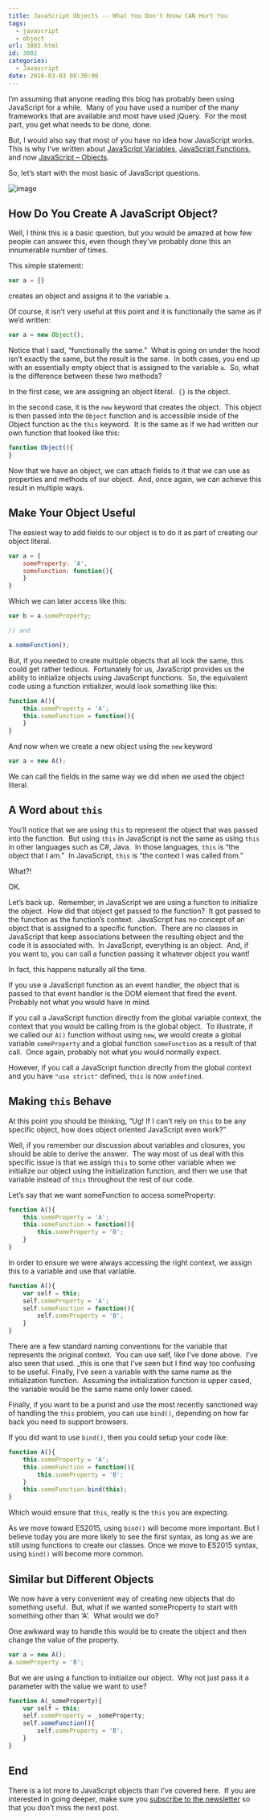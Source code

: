 ```yaml
---
title: JavaScript Objects -- What You Don't Know CAN Hurt You
tags:
  - javascript
  - object
url: 3802.html
id: 3802
categories:
  - Javascript
date: 2016-03-03 08:30:00
---
```


I’m assuming that anyone reading this blog has probably been using JavaScript for a while.  Many of you have used a number of the many frameworks that are available and most have used jQuery.  For the most part, you get what needs to be done, done.

But, I would also say that most of you have no idea how JavaScript works.  This is why I’ve written about [JavaScript Variables](/javascript-variable-gotchas/), [JavaScript Functions](/javascript-functions-in-depth/), and now [JavaScript – Objects](/javascript-objectswhat-you-dont-know-can-hurt-you/).

So, let’s start with the most basic of JavaScript questions.

![image](/uploads/2016/02/image-4.png "image")

How Do You Create A JavaScript Object?
--------------------------------------

Well, I think this is a basic question, but you would be amazed at how few people can answer this, even though they’ve probably done this an innumerable number of times.

This simple statement:

``` javascript
var a = {}
```

creates an object and assigns it to the variable `a`.

Of course, it isn’t very useful at this point and it is functionally the same as if we’d written:

``` javascript
var a = new Object();
```

Notice that I said, “functionally the same.”  What is going on under the hood isn’t exactly the same, but the result is the same.  In both cases, you end up with an essentially empty object that is assigned to the variable `a`.  So, what is the difference between these two methods?

In the first case, we are assigning an object literal.  `{}` is the object.

In the second case, it is the `new` keyword that creates the object.  This object is then passed into the `Object` function and is accessible inside of the Object function as the `this` keyword.  It is the same as if we had written our own function that looked like this:

``` javascript
function Object(){
}
```

Now that we have an object, we can attach fields to it that we can use as properties and methods of our object.  And, once again, we can achieve this result in multiple ways.

Make Your Object Useful
-----------------------

The easiest way to add fields to our object is to do it as part of creating our object literal.

``` javascript
var a = {
    someProperty: 'A',
    someFunction: function(){
    }
}
```

Which we can later access like this:

``` javascript
var b = a.someProperty;

// and

a.someFunction();
```

But, if you needed to create multiple objects that all look the same, this could get rather tedious.  Fortunately for us, JavaScript provides us the ability to initialize objects using JavaScript functions.  So, the equivalent code using a function initializer, would look something like this:

``` javascript
function A(){
    this.someProperty = 'A';
    this.someFunction = function(){
    }
}
```

And now when we create a new object using the `new` keyword

``` javascript
var a = new A();
```

We can call the fields in the same way we did when we used the object literal.

A Word about `this`
-------------------

You’ll notice that we are using `this` to represent the object that was passed into the function.  But using `this` in JavaScript is not the same as using `this` in other languages such as C#, Java.  In those languages, `this` is “the object that I am.”  In JavaScript, `this` is “the context I was called from.”

What?!

OK.

Let’s back up.  Remember, in JavaScript we are using a function to initialize the object.  How did that object get passed to the function?  It got passed to the function as the function’s context.  JavaScript has no concept of an object that is assigned to a specific function.  There are no classes in JavaScript that keep associations between the resulting object and the code it is associated with.  In JavaScript, everything is an object.  And, if you want to, you can call a function passing it whatever object you want!

In fact, this happens naturally all the time.

If you use a JavaScript function as an event handler, the object that is passed to that event handler is the DOM element that fired the event.  Probably not what you would have in mind.

If you call a JavaScript function directly from the global variable context, the context that you would be calling from is the global object.  To illustrate, if we called our `A()` function without using `new`, we would create a global variable `someProperty` and a global function `someFunction` as a result of that call.  Once again, probably not what you would normally expect.

However, if you call a JavaScript function directly from the global context and you have `"use strict"` defined, `this` is now `undefined`.

Making `this` Behave
--------------------

At this point you should be thinking, “Ug! If I can’t rely on `this` to be any specific object, how does object oriented JavaScript even work?”

Well, if you remember our discussion about variables and closures, you should be able to derive the answer.  The way most of us deal with this specific issue is that we assign `this` to some other variable when we initialize our object using the initialization function, and then we use that variable instead of `this` throughout the rest of our code.

Let’s say that we want someFunction to access someProperty:

``` javascript
function A(){
    this.someProperty = 'A';
    this.someFunction = function(){
        this.someProperty = 'B';
    }
}
```

In order to ensure we were always accessing the right context, we assign this to a variable and use that variable.

``` javascript
function A(){
    var self = this;
    self.someProperty = 'A';
    self.someFunction = function(){
        self.someProperty = 'B';
    }
}
```

There are a few standard naming conventions for the variable that represents the original context.  You can use self, like I’ve done above.  I’ve also seen that used. _this is one that I’ve seen but I find way too confusing to be useful. Finally, I’ve seen a variable with the same name as the initialization function.  Assuming the initialization function is upper cased, the variable would be the same name only lower cased.

Finally, if you want to be a purist and use the most recently sanctioned way of handling the `this` problem, you can use `bind()`, depending on how far back you need to support browsers.

If you did want to use `bind()`, then you could setup your code like:

``` javascript
function A(){
    this.someProperty = 'A';
    this.someFunction = function(){
        this.someProperty = 'B';
    }
    this.someFunction.bind(this);
}
```

Which would ensure that `this`, really is the `this` you are expecting.

As we move toward ES2015, using `bind()` will become more important. But I believe today you are more likely to see the first syntax, as long as we are still using functions to create our classes. Once we move to ES2015 syntax, using `bind()` will become more common.

Similar but Different Objects
-----------------------------

We now have a very convenient way of creating new objects that do something useful.  But, what if we wanted someProperty to start with something other than ‘A’.  What would we do?

One awkward way to handle this would be to create the object and then change the value of the property.

``` javascript
var a = new A();
a.someProperty = 'B';
```

But we are using a function to initialize our object.  Why not just pass it a parameter with the value we want to use?

``` javascript
function A(_someProperty){
    var self = this;
    self.someProperty = _someProperty;
    self.someFunction(){
        self.someProperty = 'B';
    }
}
```

End
---

There is a lot more to JavaScript objects than I’ve covered here.  If you are interested in going deeper, make sure you [subscribe to the newsletter](/news-letter/) so that you don’t miss the next post.
